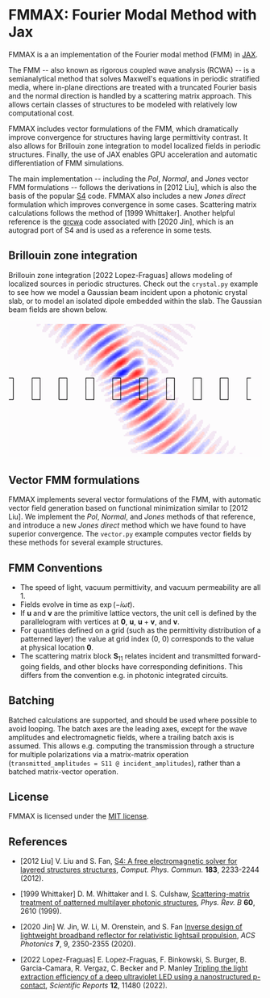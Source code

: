 # FMMAX: Fourier Modal Method with Jax

FMMAX is a an implementation of the Fourier modal method (FMM) in [JAX](https://github.com/google/jax). 

The FMM -- also known as rigorous coupled wave analysis (RCWA) -- is a semianalytical method that solves Maxwell's equations in periodic stratified media, where in-plane directions are treated with a truncated Fourier basis and the normal direction is handled by a scattering matrix approach. This allows certain classes of structures to be modeled with relatively low computational cost.

FMMAX includes vector formulations of the FMM, which dramatically improve convergence for structures having large permittivity contrast. It also allows for Brillouin zone integration to model localized fields in periodic structures. Finally, the use of JAX enables GPU acceleration and automatic differentiation of FMM simulations.

The main implementation -- including the _Pol_, _Normal_, and _Jones_ vector FMM formulations -- follows the derivations in [2012 Liu], which is also the basis of the popular [S4](https://web.stanford.edu/group/fan/S4/) code. FMMAX also includes a new _Jones direct_ formulation which improves convergence in some cases. Scattering matrix calculations follows the method of [1999 Whittaker]. Another helpful reference is the [grcwa](https://github.com/weiliangjinca/grcwa) code associated with \[2020 Jin], which is an autograd port of S4 and is used as a reference in some tests.

## Brillouin zone integration
Brillouin zone integration [2022 Lopez-Fraguas] allows modeling of localized sources in periodic structures. Check out the `crystal.py` example to see how we model a Gaussian beam incident upon a photonic crystal slab, or to model an isolated dipole embedded within the slab. The Gaussian beam fields are shown below.

![Mode converter](/img/crystal_beam.gif)

## Vector FMM formulations
FMMAX implements several vector formulations of the FMM, with automatic vector field generation based on functional minimization similar to [2012 Liu]. We implement the _Pol_, _Normal_, and _Jones_ methods of that reference, and introduce a new _Jones direct_ method which we have found to have superior convergence. The `vector.py` example computes vector fields by these methods for several example structures.

## FMM Conventions
- The speed of light, vacuum permittivity, and vacuum permeability are all 1.
- Fields evolve in time as $\exp(-i \omega t)$.
- If $\mathbf{u}$ and $\mathbf{v}$ are the primitive lattice vectors, the unit cell is defined by the parallelogram with vertices at $\mathbf{0}$, $\mathbf{u}$, $\mathbf{u} + \mathbf{v}$, and $\mathbf{v}$.
- For quantities defined on a grid (such as the permittivity distribution of a patterned layer) the value at grid index (0, 0) corresponds to the value at physical location $\mathbf{0}$.
- The scattering matrix block $\mathbf{S}_{11}$ relates incident and transmitted forward-going fields, and other blocks have corresponding definitions. This differs from the convention e.g. in photonic integrated circuits.

## Batching
Batched calculations are supported, and should be used where possible to avoid looping. The batch axes are the leading axes, except for the wave amplitudes and electromagnetic fields, where a trailing batch axis is assumed. This allows e.g. computing the transmission through a structure for multiple polarizations via a matrix-matrix operation (`transmitted_amplitudes = S11 @ incident_amplitudes`), rather than a batched matrix-vector operation.

## License
FMMAX is licensed under the [MIT license](https://github.com/facebookresearch/fmmax/blob/main/LICENSE).

## References
- [2012 Liu] V. Liu and S. Fan, [S4: A free electromagnetic solver for layered structures structures](https://www.sciencedirect.com/science/article/pii/S0010465512001658), _Comput. Phys. Commun._ **183**, 2233-2244 (2012).

- [1999 Whittaker] D. M. Whittaker and I. S. Culshaw, [Scattering-matrix treatment of patterned multilayer photonic structures](https://journals.aps.org/prb/abstract/10.1103/PhysRevB.60.2610), _Phys. Rev. B_ **60**, 2610 (1999).

- [2020 Jin] W. Jin, W. Li, M. Orenstein, and S. Fan [Inverse design of lightweight broadband reflector for relativistic lightsail propulsion](https://pubs.acs.org/doi/10.1021/acsphotonics.0c00768), _ACS Photonics_ **7**, 9, 2350-2355 (2020).

- [2022 Lopez-Fraguas] E. Lopez-Fraguas, F. Binkowski, S. Burger, B. Garcia-Camara, R. Vergaz, C. Becker and P. Manley [Tripling the light extraction efficiency of a deep ultraviolet LED using a nanostructured p-contact](https://www.nature.com/articles/s41598-022-15499-7), _Scientific Reports_ **12**, 11480 (2022).
    
